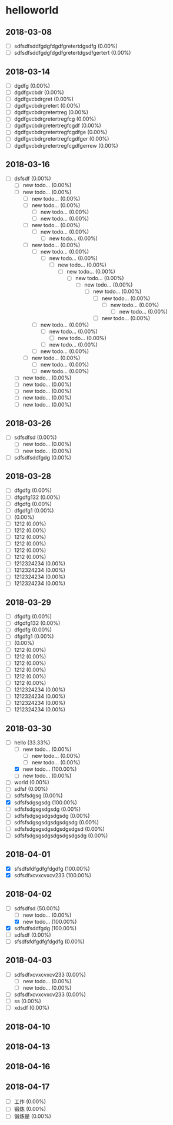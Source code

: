 # helloworld

## 2018-03-08

- [ ] sdfsdfsddfgdgfdgdfgretertdgsdfg (0.00%)
- [ ] sdfsdfsddfgdgfdgdfgretertdgsdfgertert (0.00%)

## 2018-03-14

- [ ] dgdfg (0.00%)
- [ ] dgdfgvcbdr (0.00%)
- [ ] dgdfgvcbdrgret (0.00%)
- [ ] dgdfgvcbdrgretert (0.00%)
- [ ] dgdfgvcbdrgretertreg (0.00%)
- [ ] dgdfgvcbdrgretertregfcg (0.00%)
- [ ] dgdfgvcbdrgretertregfcgdf (0.00%)
- [ ] dgdfgvcbdrgretertregfcgdfge (0.00%)
- [ ] dgdfgvcbdrgretertregfcgdfger (0.00%)
- [ ] dgdfgvcbdrgretertregfcgdfgerrew (0.00%)

## 2018-03-16

- [ ] dsfsdf (0.00%)
    - [ ] new todo... (0.00%)
    - [ ] new todo... (0.00%)
        - [ ] new todo... (0.00%)
        - [ ] new todo... (0.00%)
            - [ ] new todo... (0.00%)
            - [ ] new todo... (0.00%)
        - [ ] new todo... (0.00%)
            - [ ] new todo... (0.00%)
                - [ ] new todo... (0.00%)
        - [ ] new todo... (0.00%)
            - [ ] new todo... (0.00%)
                - [ ] new todo... (0.00%)
                    - [ ] new todo... (0.00%)
                        - [ ] new todo... (0.00%)
                            - [ ] new todo... (0.00%)
                                - [ ] new todo... (0.00%)
                                    - [ ] new todo... (0.00%)
                                        - [ ] new todo... (0.00%)
                                            - [ ] new todo... (0.00%)
                                                - [ ] new todo... (0.00%)
                                        - [ ] new todo... (0.00%)
            - [ ] new todo... (0.00%)
                - [ ] new todo... (0.00%)
                    - [ ] new todo... (0.00%)
                - [ ] new todo... (0.00%)
            - [ ] new todo... (0.00%)
        - [ ] new todo... (0.00%)
            - [ ] new todo... (0.00%)
            - [ ] new todo... (0.00%)
    - [ ] new todo... (0.00%)
    - [ ] new todo... (0.00%)
    - [ ] new todo... (0.00%)
    - [ ] new todo... (0.00%)
    - [ ] new todo... (0.00%)

## 2018-03-26

- [ ] sdfsdfsd (0.00%)
    - [ ] new todo... (0.00%)
    - [ ] new todo... (0.00%)
- [ ] sdfsdfsddfgdg (0.00%)

## 2018-03-28

- [ ] dfgdfg (0.00%)
- [ ] dfgdfg132 (0.00%)
- [ ] dfgdfg (0.00%)
- [ ] dfgdfg1 (0.00%)
- [ ]  (0.00%)
- [ ] 1212 (0.00%)
- [ ] 1212 (0.00%)
- [ ] 1212 (0.00%)
- [ ] 1212 (0.00%)
- [ ] 1212 (0.00%)
- [ ] 1212 (0.00%)
- [ ] 1212324234 (0.00%)
- [ ] 1212324234 (0.00%)
- [ ] 1212324234 (0.00%)
- [ ] 1212324234 (0.00%)

## 2018-03-29

- [ ] dfgdfg (0.00%)
- [ ] dfgdfg132 (0.00%)
- [ ] dfgdfg (0.00%)
- [ ] dfgdfg1 (0.00%)
- [ ]  (0.00%)
- [ ] 1212 (0.00%)
- [ ] 1212 (0.00%)
- [ ] 1212 (0.00%)
- [ ] 1212 (0.00%)
- [ ] 1212 (0.00%)
- [ ] 1212 (0.00%)
- [ ] 1212324234 (0.00%)
- [ ] 1212324234 (0.00%)
- [ ] 1212324234 (0.00%)
- [ ] 1212324234 (0.00%)

## 2018-03-30

- [ ] hello (33.33%)
    - [ ] new todo... (0.00%)
        - [ ] new todo... (0.00%)
        - [ ] new todo... (0.00%)
    - [x] new todo... (100.00%)
    - [ ] new todo... (0.00%)
- [ ] world (0.00%)
- [ ] sdfsf (0.00%)
- [ ] sdfsfsdgsg (0.00%)
- [x] sdfsfsdgsgsdg (100.00%)
- [ ] sdfsfsdgsgsdgsdg (0.00%)
- [ ] sdfsfsdgsgsdgsdgsdg (0.00%)
- [ ] sdfsfsdgsgsdgsdgsdgsdg (0.00%)
- [ ] sdfsfsdgsgsdgsdgsdgsdgsd (0.00%)
- [ ] sdfsfsdgsgsdgsdgsdgsdgsdg (0.00%)

## 2018-04-01

- [x] sfsdfsfdfgdfgfdgdfg (100.00%)
- [x] sdfsdfxcvxcvxcv233 (100.00%)

## 2018-04-02

- [ ] sdfsdfsd (50.00%)
    - [ ] new todo... (0.00%)
    - [x] new todo... (100.00%)
- [x] sdfsdfsddfgdg (100.00%)
- [ ] sdfsdf (0.00%)
- [ ] sfsdfsfdfgdfgfdgdfg (0.00%)

## 2018-04-03

- [ ] sdfsdfxcvxcvxcv233 (0.00%)
    - [ ] new todo... (0.00%)
    - [ ] new todo... (0.00%)
- [ ] sdfsdfxcvxcvxcv233 (0.00%)
- [ ] ss (0.00%)
- [ ] xdsdf (0.00%)

## 2018-04-10


## 2018-04-13


## 2018-04-16


## 2018-04-17

- [ ] 工作 (0.00%)
- [ ] 锻炼 (0.00%)
- [ ] 锻炼是 (0.00%)
